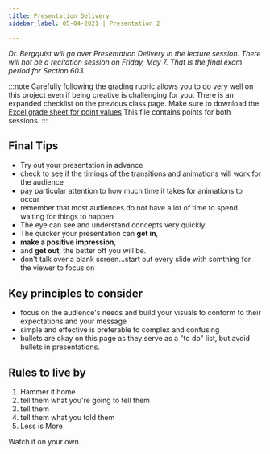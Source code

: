 ```yaml
---
title: Presentation Delivery
sidebar_label: 05-04-2021 | Presentation 2

---
```


*Dr. Bergquist will go over Presentation Delivery in the lecture session. There will not be a recitation session on Friday, May 7. That is the final exam period for Section 603.*

:::note
Carefully following the grading rubric allows you to do very well on this project even if being creative is challenging for you.
There is an expanded checklist on the previous class page. Make sure to download the [Excel grade sheet for point values](https://sakai.unc.edu/access/content/group/c133eae3-71e7-47b0-be54-567e2a25f167/misc-screenshots/task05grades.xlsx) This file contains points for both sessions.
:::
## Final Tips

* Try out your presentation in advance
* check to see if the timings of the transitions and animations will work for the audience
* pay particular attention to how much time it takes for animations to occur
* remember that most audiences do not have a lot of time to spend waiting for things to happen
* The eye can see and understand concepts very quickly.
* The quicker your presentation can **get in**,
* **make a positive impression**, 
* and **get out**, the better off you will be.
* don't talk over a blank screen...start out every slide with somthing for the viewer to focus on

## Key principles to consider

* focus on the audience's needs and build your visuals to conform to their expectations and your message
* simple and effective is preferable to complex and confusing
* bullets are okay on this page as they serve as a "to do" list, but avoid bullets in presentations.

## Rules to live by

1. Hammer it home
2. tell them what you're going to tell them
3. tell them
4. tell them what you told them
5. Less is More

Watch it on your own.
